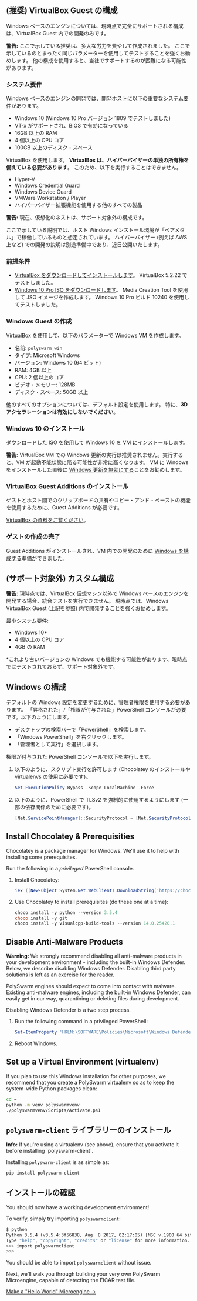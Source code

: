 ## (推奨) VirtualBox Guest の構成

Windows ベースのエンジンについては、現時点で完全にサポートされる構成は、VirtualBox Guest 内での開発のみです。

<div class="m-flag m-flag--warning">
  <p>
    <strong>警告:</strong>
    ここで示している推奨は、多大な労力を費やして作成されました。
    ここで示しているのとまったく同じパラメーターを使用してテストすることを強くお勧めします。
    他の構成を使用すると、当社でサポートするのが困難になる可能性があります。
  </p>
</div>

### システム要件

Windows ベースのエンジンの開発では、開発ホストに以下の重要なシステム要件があります。

- Windows 10 (Windows 10 Pro バージョン 1809 でテストしました)
- VT-x がサポートされ、BIOS で有効になっている
- 16GB 以上の RAM
- 4 個以上の CPU コア
- 100GB 以上のディスク・スペース

VirtualBox を使用します。 **VirtualBox は、ハイパーバイザーの単独の所有権を備えている必要があります**。 このため、以下を実行することはできません。

- Hyper-V
- Windows Credential Guard
- Windows Device Guard
- VMWare Workstation / Player
- ハイパーバイザー拡張機能を使用する他のすべての製品

<div class="m-flag m-flag--warning">
  <p>
    <strong>警告:</strong>
    現在、仮想化のネストは、サポート対象外の構成です。
  </p>
  <p>
    ここで示している説明では、ホスト Windows インストール環境が「ベアメタル」で稼働しているものと想定されています。
    ハイパーバイザー (例えば AWS 上など) での開発の説明は別途準備中であり、近日公開いたします。
  </p>
</div>

### 前提条件

- [VirtualBox をダウンロードしてインストールします](https://www.virtualbox.org/wiki/Downloads)。 VirtualBox 5.2.22 でテストしました。
- [Windows 10 Pro ISO をダウンロードします](https://www.microsoft.com/en-us/software-download/windows10ISO)。 Media Creation Tool を使用して .ISO イメージを作成します。 Windows 10 Pro ビルド 10240 を使用してテストしました。

### Windows Guest の作成

VirtualBox を使用して、以下のパラメーターで Windows VM を作成します。

- 名前: `polyswarm_win`
- タイプ: Microsoft Windows
- バージョン: Windows 10 (64 ビット)
- RAM: 4GB 以上
- CPU: 2 個以上のコア
- ビデオ・メモリー: 128MB
- ディスク・スペース: 50GB 以上

他のすべてのオプションについては、デフォルト設定を使用します。 特に、**3D アクセラレーションは有効にしないでください**。

### Windows 10 のインストール

ダウンロードした ISO を使用して Windows 10 を VM にインストールします。

<div class="m-flag m-flag--warning">
  <p>
    <strong>警告:</strong>
    VirtualBox VM での Windows 更新の実行は推奨されません。実行すると、VM が起動不能状態に陥る可能性が非常に高くなります。
    VM に Windows をインストールした直後に <a href="https://www.thewindowsclub.com/turn-off-windows-update-in-windows-10">Windows 更新を無効にする</a>ことをお勧めします。
  </p>
</div>

### VirtualBox Guest Additions のインストール

ゲストとホスト間でのクリップボードの共有やコピー・アンド・ペーストの機能を使用するために、Guest Additions が必要です。

[VirtualBox の資料をご覧ください](https://www.virtualbox.org/manual/ch04.html)。

### ゲストの作成の完了

Guest Additions がインストールされ、VM 内での開発のために [Windows を構成する](#configure-windows)準備ができました。

## (サポート対象外) カスタム構成

<div class="m-flag m-flag--warning">
  <p>
    <strong>警告:</strong>
    現時点では、VirtualBox 仮想マシン以外で Windows ベースのエンジンを開発する場合、統合テストを実行できません。
    現時点では、Windows VirtualBox Guest (上記を参照) 内で開発することを強くお勧めします。
  </p>
</div>

最小システム要件:

- Windows 10*
- 4 個以上の CPU コア
- 4GB の RAM

*これより古いバージョンの Windows でも機能する可能性があります、現時点ではテストされておらず、サポート対象外です。

## Windows の構成

デフォルトの Windows 設定を変更するために、管理者権限を使用する必要があります。 「昇格された」/「権限が付与された」PowerShell コンソールが必要です。以下のようにします。

- デスクトップの検索バーで「PowerShell」を検索します。
- 「Windows PowerShell」を右クリックします。
- 「管理者として実行」を選択します。

権限が付与された PowerShell コンソールで以下を実行します。

1. 以下のように、スクリプト実行を許可します (Chocolatey のインストールや virtualenvs の使用に必要です)。
    
    ```powershell
    Set-ExecutionPolicy Bypass -Scope LocalMachine -Force
    ```

2. 以下のように、PowerShell で TLSv2 を強制的に使用するようにします (一部の依存関係のために必要です)。
    
    ```powershell
    [Net.ServicePointManager]::SecurityProtocol = [Net.SecurityProtocolType]::Tls12
    ```

## Install Chocolatey & Prerequisities

Chocolatey is a package manager for Windows. We'll use it to help with installing some prerequisites.

Run the following in a *privileged* PowerShell console.

1. Install Chocolatey:
    
    ```powershell
    iex ((New-Object System.Net.WebClient).DownloadString('https://chocolatey.org/install.ps1'))
    ```

2. Use Chocolatey to install prerequisites (do these one at a time):
    
    ```powershell
    choco install -y python --version 3.5.4
    choco install -y git
    choco install -y visualcpp-build-tools --version 14.0.25420.1
    ```

## Disable Anti-Malware Products

<div class="m-flag m-flag--warning">
  <p>
    <strong>Warning:</strong>
    We strongly recommend disabling all anti-malware products in your development environment - including the built-in Windows Defender.
    Below, we describe disabling Windows Defender.
    Disabling third party solutions is left as an exercise for the reader.
  </p>
</div>

PolySwarm engines should expect to come into contact with malware. Existing anti-malware engines, including the built-in Windows Defender, can easily get in our way, quarantining or deleting files during development.

Disabling Windows Defender is a two step process.

1. Run the following command in a privileged PowerShell:
    
    ```powershell
    Set-ItemProperty 'HKLM:\SOFTWARE\Policies\Microsoft\Windows Defender' DisableAntiSpyware 1
    ```

2. Reboot Windows.

## Set up a Virtual Environment (virtualenv)

If you plan to use this Windows installation for other purposes, we recommend that you create a PolySwarm virtualenv so as to keep the system-wide Python packages clean:

```bash
cd ~
python -m venv polyswarmvenv
./polyswarmvenv/Scripts/Activate.ps1
```

## `polyswarm-client` ライブラリーのインストール

<div class="m-flag">
  <p>
    <strong>Info:</strong>
    If you're using a virtualenv (see above), ensure that you activate it before installing `polyswarm-client`.
  </p>
</div>

Installing `polyswarm-client` is as simple as:

```bash
pip install polyswarm-client
```

## インストールの確認

You should now have a working development environment!

To verify, simply try importing `polyswarmclient`:

```bash
$ python
Python 3.5.4 (v3.5.4:3f56838, Aug  8 2017, 02:17:05) [MSC v.1900 64 bit (AMD64)] on win32
Type "help", "copyright", "credits" or "license" for more information.
>>> import polyswarmclient
>>>
```

You should be able to import `polyswarmclient` without issue.

Next, we'll walk you through building your very own PolySwarm Microengine, capable of detecting the EICAR test file.

[Make a "Hello World" Microengine →](/microengines-scratch-to-eicar/)